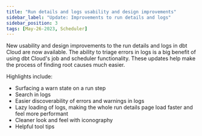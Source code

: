 ```yaml
---
title: "Run details and logs usability and design improvements"
sidebar_label: "Update: Improvements to run details and logs"
sidebar_position: 3
tags: [May-26-2023, Scheduler]
---
```


New usability and design improvements to the run details and logs in dbt Cloud are now available. The ability to triage errors in logs is a big benefit of using dbt Cloud's job and scheduler functionality. These updates help make the process of finding root causes much easier.

Highlights include:

- Surfacing a warn state on a run step
- Search in logs
- Easier discoverability of errors and warnings in logs
- Lazy loading of logs, making the whole run details page load faster and feel more performant
- Cleaner look and feel with iconography
- Helpful tool tips

<Lightbox src="/img/docs/release-notes/run-details-and-logs-improvements.gif" title="Improvements to run details and logs in dbt Cloud" />
